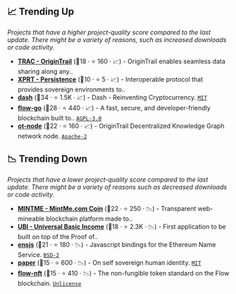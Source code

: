 ## 📈 Trending Up

_Projects that have a higher project-quality score compared to the last update. There might be a variety of reasons, such as increased downloads or code activity._

- <b><a href="https://github.com/origintrail">TRAC - OriginTrail</a></b> (🥉18 ·  ⭐ 160 · 📈) - OriginTrail enables seamless data sharing along any.. <code><img src="https://git.io/J9cO9" style="display:inline;" width="13" height="13"></code>
- <b><a href="https://github.com/persistenceOne">XPRT - Persistence</a></b> (🥉10 ·  ⭐ 5 · 📈) - Interoperable protocol that provides sovereign environments to..
- <b><a href="https://github.com/dashpay/dash">dash</a></b> (🥇34 ·  ⭐ 1.5K · 📈) - Dash - Reinventing Cryptocurrency. <code><a href="http://bit.ly/34MBwT8">MIT</a></code>
- <b><a href="https://github.com/onflow/flow-go">flow-go</a></b> (🥇28 ·  ⭐ 440 · 📈) - A fast, secure, and developer-friendly blockchain built to.. <code><a href="http://bit.ly/3pwmjO5">AGPL-3.0</a></code>
- <b><a href="https://github.com/OriginTrail/ot-node">ot-node</a></b> (🥈22 ·  ⭐ 160 · 📈) - OriginTrail Decentralized Knowledge Graph network node. <code><a href="http://bit.ly/3nYMfla">Apache-2</a></code>

## 📉 Trending Down

_Projects that have a lower project-quality score compared to the last update. There might be a variety of reasons such as decreased downloads or code activity._

- <b><a href="https://github.com/mintme-com">MINTME - MintMe.com Coin</a></b> (🥈22 ·  ⭐ 250 · 📉) - Transparent web-mineable blockchain platform made to..
- <b><a href="https://github.com/DemocracyEarth">UBI - Universal Basic Income</a></b> (🥈18 ·  ⭐ 2.3K · 📉) - First application to be built on top of the Proof of.. <code><img src="https://git.io/J9cO9" style="display:inline;" width="13" height="13"></code>
- <b><a href="https://github.com/ensdomains/ensjs">ensjs</a></b> (🥈21 ·  ⭐ 180 · 📉) - Javascript bindings for the Ethereum Name Service. <code><a href="http://bit.ly/3rqEWVr">BSD-2</a></code>
- <b><a href="https://github.com/DemocracyEarth/paper">paper</a></b> (🥉15 ·  ⭐ 600 · 📉) - On self sovereign human identity. <code><a href="http://bit.ly/34MBwT8">MIT</a></code>
- <b><a href="https://github.com/onflow/flow-nft">flow-nft</a></b> (🥉15 ·  ⭐ 410 · 📉) - The non-fungible token standard on the Flow blockchain. <code><a href="http://bit.ly/3rvuUlR">Unlicense</a></code>

